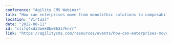 ```yaml
---
conference: "Agility CMS Webinar"
talk: "How can enterprises move from monolithic solutions to composability"
location: "Virtual"
date: "2022-08-11"
id: "clifq4xdz3wek0bw862z7knrr"
link: "https://agilitycms.com/resources/events/how-can-enterprises-move-from-monolithic-solutions-to-composability"
---
```


